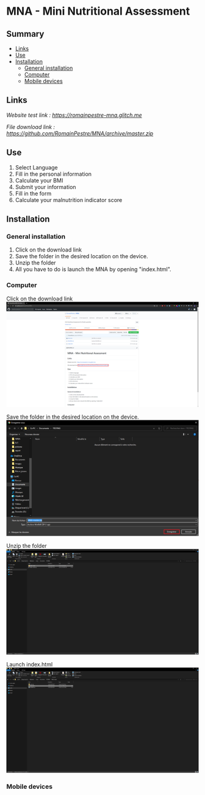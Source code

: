 # MNA - Mini Nutritional Assessment
## Summary
- [Links](#links)
- [Use](#use)
- [Installation](#installation)
  * [General installation](#general-installation)
  * [Computer](#computer)
  * [Mobile devices](#mobile-devices)
## Links
<i>Website test link : https://romainpestre-mna.glitch.me</i>

<i>File download link : https://github.com/RomainPestre/MNA/archive/master.zip</i>
## Use
1. Select Language
2. Fill in the personal information
3. Calculate your BMI
4. Submit your information
5. Fill in the form
6. Calculate your malnutrition indicator score

## Installation
### General installation
1. Click on the download link
2. Save the folder in the desired location on the device.
3. Unzip the folder
4. All you have to do is launch the MNA by opening "index.html".
### Computer
Click on the download link
<img src="resources/pictures/tutopc1.PNG" alt="Click on the download link">

Save the folder in the desired location on the device.
<img src="resources/pictures/tutopc2.PNG" alt="Save the folder">

Unzip the folder
<img src="resources/pictures/tutopc3.PNG" alt="Unzip the folder">

Launch index.html
<img src="resources/pictures/tutopc4.PNG" alt="Launch index.html">

### Mobile devices
